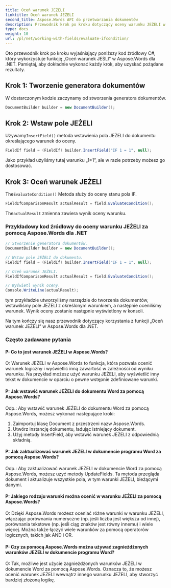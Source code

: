 ```yaml
---
title: Oceń warunek JEŻELI
linktitle: Oceń warunek JEŻELI
second_title: Aspose.Words API do przetwarzania dokumentów
description: Przewodnik krok po kroku dotyczący oceny warunku JEŻELI w dokumentach programu Word za pomocą Aspose.Words dla .NET.
type: docs
weight: 10
url: /pl/net/working-with-fields/evaluate-ifcondition/
---
```


Oto przewodnik krok po kroku wyjaśniający poniższy kod źródłowy C#, który wykorzystuje funkcję „Oceń warunek JEŚLI” w Aspose.Words dla .NET. Pamiętaj, aby dokładnie wykonać każdy krok, aby uzyskać pożądane rezultaty.

## Krok 1: Tworzenie generatora dokumentów

W dostarczonym kodzie zaczynamy od stworzenia generatora dokumentów.

```csharp
DocumentBuilder builder = new DocumentBuilder();
```

## Krok 2: Wstaw pole JEŻELI

 Używamy`InsertField()` metoda wstawienia pola JEŻELI do dokumentu określającego warunek do oceny.

```csharp
FieldIf field = (FieldIf) builder.InsertField("IF 1 = 1", null);
```

Jako przykład użyliśmy tutaj warunku „1=1”, ale w razie potrzeby możesz go dostosować.

## Krok 3: Oceń warunek JEŻELI

 The`EvaluateCondition()` Metoda służy do oceny stanu pola IF.

```csharp
FieldIfComparisonResult actualResult = field.EvaluateCondition();
```

 The`actualResult` zmienna zawiera wynik oceny warunku.

### Przykładowy kod źródłowy do oceny warunku JEŻELI za pomocą Aspose.Words dla .NET

```csharp
// Stworzenie generatora dokumentów.
DocumentBuilder builder = new DocumentBuilder();

// Wstaw pole JEŻELI do dokumentu.
FieldIf field = (FieldIf) builder.InsertField("IF 1 = 1", null);

// Oceń warunek JEŻELI.
FieldIfComparisonResult actualResult = field.EvaluateCondition();

// Wyświetl wynik oceny.
Console.WriteLine(actualResult);
```

tym przykładzie utworzyliśmy narzędzie do tworzenia dokumentów, wstawiliśmy pole JEŻELI z określonym warunkiem, a następnie oceniliśmy warunek. Wynik oceny zostanie następnie wyświetlony w konsoli.

Na tym kończy się nasz przewodnik dotyczący korzystania z funkcji „Oceń warunek JEŻELI” w Aspose.Words dla .NET.

### Często zadawane pytania

#### P: Co to jest warunek JEŻELI w Aspose.Words?

O: Warunek JEŻELI w Aspose.Words to funkcja, która pozwala ocenić warunek logiczny i wyświetlić inną zawartość w zależności od wyniku warunku. Na przykład możesz użyć warunku JEŻELI, aby wyświetlić inny tekst w dokumencie w oparciu o pewne wstępnie zdefiniowane warunki.

#### P: Jak wstawić warunek JEŻELI do dokumentu Word za pomocą Aspose.Words?

Odp.: Aby wstawić warunek JEŻELI do dokumentu Word za pomocą Aspose.Words, możesz wykonać następujące kroki:

1. Zaimportuj klasę Document z przestrzeni nazw Aspose.Words.
2. Utwórz instancję dokumentu, ładując istniejący dokument.
3. Użyj metody InsertField, aby wstawić warunek JEŻELI z odpowiednią składnią.


#### P: Jak zaktualizować warunek JEŻELI w dokumencie programu Word za pomocą Aspose.Words?

Odp.: Aby zaktualizować warunek JEŻELI w dokumencie Word za pomocą Aspose.Words, możesz użyć metody UpdateFields. Ta metoda przegląda dokument i aktualizuje wszystkie pola, w tym warunki JEŻELI, bieżącymi danymi.

#### P: Jakiego rodzaju warunki można ocenić w warunku JEŻELI za pomocą Aspose.Words?

O: Dzięki Aspose.Words możesz oceniać różne warunki w warunku JEŻELI, włączając porównania numeryczne (np. jeśli liczba jest większa od innej), porównania tekstowe (np. jeśli ciąg znaków jest równy innemu) i wiele więcej. Można także łączyć wiele warunków za pomocą operatorów logicznych, takich jak AND i OR.

#### P: Czy za pomocą Aspose.Words można używać zagnieżdżonych warunków JEŻELI w dokumencie programu Word?

O: Tak, możliwe jest użycie zagnieżdżonych warunków JEŻELI w dokumencie Word za pomocą Aspose.Words. Oznacza to, że możesz ocenić warunek JEŻELI wewnątrz innego warunku JEŻELI, aby stworzyć bardziej złożoną logikę.